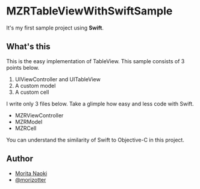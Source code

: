 # MZRTableViewWithSwiftSample

It's my first sample project using **Swift**.

## What's this

This is the easy implementation of TableView. This sample consists of 3 points below.

1. UIViewController and UITableView
2. A custom model
3. A custom cell

I write only 3 files below. Take a glimple how easy and less code with Swift.

- MZRViewController
- MZRModel
- MZRCell

You can understand the similarity of Swift to Objective-C in this project.

## Author

- [Morita Naoki](http://moritanaoki.org)
- [@morizotter](http://twitter.com/morizotter)
